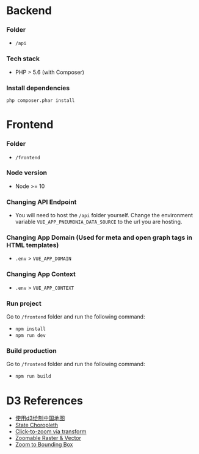 # Backend #
### Folder ###
* `/api`

### Tech stack ###
* PHP > 5.6 (with Composer)

### Install dependencies ###
`php composer.phar install`

# Frontend #
### Folder ###
* `/frontend`

### Node version ###
* Node >= 10

### Changing API Endpoint ###
* You will need to host the `/api` folder yourself. Change the environment variable `VUE_APP_PNEUMONIA_DATA_SOURCE` to the url you are hosting.

### Changing App Domain (Used for meta and open graph tags in HTML templates) ###
* `.env` > `VUE_APP_DOMAIN`

### Changing App Context ###
* `.env` > `VUE_APP_CONTEXT`

### Run project ###
Go to `/frontend` folder and run the following command:
* `npm install`
* `npm run dev`

### Build production ###
Go to `/frontend` folder and run the following command:
* `npm run build`

# D3 References #
* [使用d3绘制中国地图](https://blog.tcs-y.com/2018/12/12/d3-china-map/)
* [State Choropleth](https://observablehq.com/@d3/state-choropleth)
* [Click-to-zoom via transform](https://bl.ocks.org/mbostock/2206590)
* [Zoomable Raster & Vector](https://observablehq.com/@d3/zoomable-raster-vector?collection=@d3/d3-geo)
* [Zoom to Bounding Box](https://observablehq.com/@d3/zoom-to-bounding-box?collection=@d3/d3-zoom)
